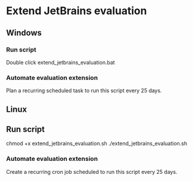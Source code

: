 # Extend JetBrains evaluation

## Windows

### Run script
Double click extend_jetbrains_evaluation.bat

### Automate evaluation extension
Plan a recurring scheduled task to run this script every 25 days.

## Linux

## Run script
chmod +x extend_jetbrains_evaluation.sh
./extend_jetbrains_evaluation.sh

### Automate evaluation extension
Create a recurring cron job scheduled to run this script every 25 days.

